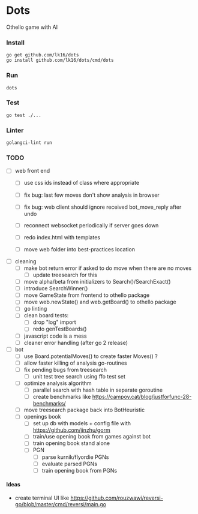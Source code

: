 
# Dots
Othello game with AI

### Install
```
go get github.com/lk16/dots
go install github.com/lk16/dots/cmd/dots
```

### Run
```
dots
```

### Test
```
go test ./...
```

### Linter

```
golangci-lint run
```

### TODO
- [ ] web front end
    - [ ] use css ids instead of class where appropriate
    - [ ] fix bug: last few moves don't show analysis in browser
    - [ ] fix bug: web client should ignore received bot_move_reply after undo 
    - [ ] reconnect websocket periodically if server goes down
    - [ ] redo index.html with templates
    - [ ] move web folder into best-practices location


- [ ] cleaning
    - [ ] make bot return error if asked to do move when there are no moves
        - [ ] update treesearch for this
    - [ ] move alpha/beta from initializers to Search()/SearchExact()
    - [ ] introduce SearchWinner()
    - [ ] move GameState from frontend to othello package
    - [ ] move web.newState() and web.getBoard() to othello package
    - [ ] go linting
    - [ ] clean board tests:
        - [ ] drop "log" import
        - [ ] redo genTestBoards()
    - [ ] javascript code is a mess
    - [ ] cleaner error handling (after go 2 release)

- [ ] bot
    - [ ] use Board.potentialMoves() to create faster Moves() ?
    - [ ] allow faster killing of analysis go-routines
    - [ ] fix pending bugs from treesearch
        - [ ] unit test tree search using ffo test set
    - [ ] optimize analysis algorithm
        - [ ] parallel search with hash table in separate goroutine
        - [ ] create benchmarks like https://campoy.cat/blog/justforfunc-28-benchmarks/
    - [ ] move treesearch package back into BotHeuristic
    - [ ] openings book
        - [ ] set up db with models + config file with https://github.com/jinzhu/gorm
        - [ ] train/use opening book from games against bot
        - [ ] train opening book stand alone
        - [ ] PGN
            - [ ] parse kurnik/flyordie PGNs
            - [ ] evaluate parsed PGNs
            - [ ] train opening book from PGNs

#### Ideas
- create terminal UI like https://github.com/rouzwawi/reversi-go/blob/master/cmd/reversi/main.go
